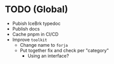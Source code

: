 # TODO (Global)

- Pubish IceBrk typedoc
- Publish docs
- Cache pnpm in CI/CD
- Improve `toolkit`
  - Change name to `forja`
  - Put together fix and check per "category"
    - Using an interface?
